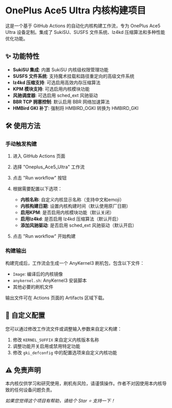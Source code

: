 # OnePlus Ace5 Ultra 内核构建项目

这是一个基于 GitHub Actions 的自动化内核构建工作流，专为 OnePlus Ace5 Ultra 设备定制。集成了 SukiSU、SUSFS 文件系统、lz4kd 压缩算法和多种性能优化功能。

## ✨ 功能特性

- **SukiSU 集成**: 内置 SukiSU 内核级权限管理功能
- **SUSFS 文件系统**: 支持魔术挂载和路径重定向的高级文件系统
- **lz4kd 压缩支持**: 可选启用高效内存压缩算法
- **KPM 模块支持**: 可选启用内核模块功能
- **风驰调度器**: 可选启用 sched_ext 风驰驱动
- **BBR TCP 拥塞控制**: 默认启用 BBR 网络加速算法
- **HMBird GKI 补丁**: 强制将 HMBIRD_OGKI 转换为 HMBIRD_GKI

## 🛠️ 使用方法

### 手动触发构建

1. 进入 GitHub Actions 页面
2. 选择 "Oneplus_Ace5_Ultra" 工作流
3. 点击 "Run workflow" 按钮
4. 根据需要配置以下选项：

   - **内核名称**: 自定义内核显示名称（支持中文和emoji）
   - **内核构建日期**: 设置内核构建时间（默认使用原厂日期）
   - **启用KPM**: 是否启用内核模块功能（默认关闭）
   - **启用lz4kd**: 是否启用 lz4kd 压缩算法（默认开启）
   - **添加风驰驱动**: 是否启用 sched_ext 风驰驱动（默认开启）

5. 点击 "Run workflow" 开始构建

### 构建输出

构建完成后，工作流会生成一个 AnyKernel3 刷机包，包含以下文件：

- `Image`: 编译后的内核镜像
- `anykernel.sh`: AnyKernel3 安装脚本
- 其他必要的刷机文件

输出文件可在 Actions 页面的 Artifacts 区域下载。



## 🔄 自定义配置

您可以通过修改工作流文件或调整输入参数来自定义构建：

1. 修改 `KERNEL_SUFFIX` 来自定义内核版本名称
2. 调整功能开关启用或禁用特定功能
3. 修改 `gki_defconfig` 中的配置选项来自定义内核功能



## ⚠️ 免责声明

本内核仅供学习和研究使用，刷机有风险，请谨慎操作。作者不对因使用本内核导致的任何设备问题负责。



*如果您觉得这个项目有帮助，请给个 Star ⭐ 支持一下！*
